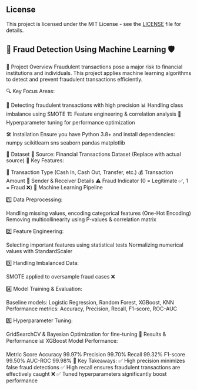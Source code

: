 ## License
This project is licensed under the MIT License - see the [LICENSE](LICENSE) file for details.

## 🚀 Fraud Detection Using Machine Learning 🛡️
📌 Project Overview
Fraudulent transactions pose a major risk to financial institutions and individuals. This project applies machine learning algorithms to detect and prevent fraudulent transactions efficiently.

🔍 Key Focus Areas:

🔄 Detecting fraudulent transactions with high precision
📊 Handling class imbalance using SMOTE
🏗 Feature engineering & correlation analysis
🎯 Hyperparameter tuning for performance optimization

🛠 Installation
Ensure you have Python 3.8+ and install dependencies:
 numpy
 scikitlearn
 sns seaborn
 pandas
 matplotlib
 
💾 Dataset
📂 Source: Financial Transactions Dataset (Replace with actual source)
📌 Key Features:

🏦 Transaction Type (Cash In, Cash Out, Transfer, etc.)
💰 Transaction Amount
👤 Sender & Receiver Details
⚠️ Fraud Indicator (0 = Legitimate ✅, 1 = Fraud ❌)
🧠 Machine Learning Pipeline

1️⃣ Data Preprocessing:

Handling missing values, encoding categorical features (One-Hot Encoding)
Removing multicollinearity using P-values & correlation matrix

2️⃣ Feature Engineering:

Selecting important features using statistical tests
Normalizing numerical values with StandardScaler

3️⃣ Handling Imbalanced Data:

SMOTE applied to oversample fraud cases ❌

4️⃣ Model Training & Evaluation:

Baseline models: Logistic Regression, Random Forest, XGBoost, KNN
Performance metrics: Accuracy, Precision, Recall, F1-score, ROC-AUC

5️⃣ Hyperparameter Tuning:

GridSearchCV & Bayesian Optimization for fine-tuning
🎯 Results & Performance
📊 XGBoost Model Performance:

Metric	Score
Accuracy	99.97%
Precision	99.70%
Recall	99.32%
F1-score	99.50%
AUC-ROC	99.98%
📌 Key Takeaways:
✅ High precision minimizes false fraud detections
✅ High recall ensures fraudulent transactions are effectively caught ❌
✅ Tuned hyperparameters significantly boost performance
